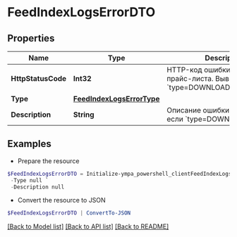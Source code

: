 # FeedIndexLogsErrorDTO
## Properties

Name | Type | Description | Notes
------------ | ------------- | ------------- | -------------
**HttpStatusCode** | **Int32** | HTTP-код ошибки индексации прайс-листа.  Выводится, если &#x60;type&#x3D;DOWNLOAD_HTTP_ERROR&#x60;.  | [optional] 
**Type** | [**FeedIndexLogsErrorType**](FeedIndexLogsErrorType.md) |  | [optional] 
**Description** | **String** | Описание ошибки.  Выводится, если &#x60;type&#x3D;DOWNLOAD_ERROR&#x60;.  | [optional] 

## Examples

- Prepare the resource
```powershell
$FeedIndexLogsErrorDTO = Initialize-ympa_powershell_clientFeedIndexLogsErrorDTO  -HttpStatusCode null `
 -Type null `
 -Description null
```

- Convert the resource to JSON
```powershell
$FeedIndexLogsErrorDTO | ConvertTo-JSON
```

[[Back to Model list]](../README.md#documentation-for-models) [[Back to API list]](../README.md#documentation-for-api-endpoints) [[Back to README]](../README.md)

